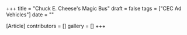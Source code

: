 +++
title = "Chuck E. Cheese's Magic Bus"
draft = false
tags = ["CEC Ad Vehicles"]
date = ""

[Article]
contributors = []
gallery = []
+++
